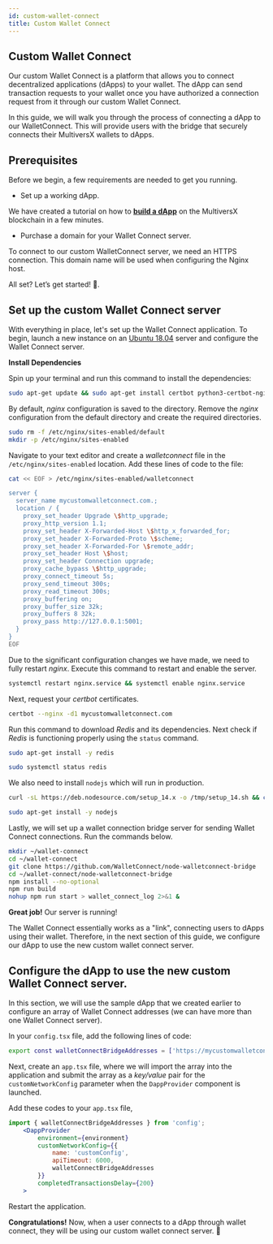 ```yaml
---
id: custom-wallet-connect
title: Custom Wallet Connect
---
```


[comment]: # (mx-context)

[comment]: # (mx-context)

## Custom Wallet Connect

Our custom Wallet Connect is a platform that allows you to connect decentralized applications (dApps) to your wallet. The dApp can send transaction requests to your wallet once you have authorized a connection request from it through our custom Wallet Connect.

In this guide, we will walk you through the process of connecting a dApp to our WalletConnect. This will provide users with the bridge that securely connects their MultiversX wallets to dApps.

[comment]: # (mx-context)

## **Prerequisites**

Before we begin, a few requirements are needed to get you running.

- Set up a working dApp.

We have created a tutorial on how to **[build a dApp](https://docs.multiversx.com/developers/tutorials/your-first-dapp/)** on the MultiversX blockchain in a few minutes.

- Purchase a domain for your Wallet Connect server.

To connect to our custom WalletConnect server, we need an HTTPS connection. This domain name will be used when configuring the Nginx host.

All set? Let’s get started! 🚀.

[comment]: # (mx-context)

## Set up the custom Wallet Connect server

With everything in place, let's set up the Wallet Connect application. To begin, launch a new instance on an [Ubuntu 18.04](https://ubuntu.com/) server and configure the Wallet Connect server.

**Install Dependencies**

Spin up your terminal and run this command to install the dependencies:

```bash
sudo apt-get update && sudo apt-get install certbot python3-certbot-nginx docker.io docker-compose nginx -y
```

By default, _nginx_ configuration is saved to the directory. Remove the _nginx_ configuration from the default directory and create the required directories.

```bash
sudo rm -f /etc/nginx/sites-enabled/default
mkdir -p /etc/nginx/sites-enabled
```

Navigate to your text editor and create a _walletconnect_ file in the `/etc/nginx/sites-enabled` location. Add these lines of code to the file:

```bash
cat << EOF > /etc/nginx/sites-enabled/walletconnect

server {
  server_name mycustomwalletconnect.com.;
  location / {
    proxy_set_header Upgrade \$http_upgrade;
    proxy_http_version 1.1;
    proxy_set_header X-Forwarded-Host \$http_x_forwarded_for;
    proxy_set_header X-Forwarded-Proto \$scheme;
    proxy_set_header X-Forwarded-For \$remote_addr;
    proxy_set_header Host \$host;
    proxy_set_header Connection upgrade;
    proxy_cache_bypass \$http_upgrade;
    proxy_connect_timeout 5s;
    proxy_send_timeout 300s;
    proxy_read_timeout 300s;
    proxy_buffering on;
    proxy_buffer_size 32k;
    proxy_buffers 8 32k;
    proxy_pass http://127.0.0.1:5001;
  }
}
EOF
```

Due to the significant configuration changes we have made, we need to fully restart _nginx_. Execute this command to restart and enable the server.

```bash
systemctl restart nginx.service && systemctl enable nginx.service
```

Next, request your _certbot_ certificates.

```bash
certbot --nginx -d1 mycustomwalletconnect.com
```

Run this command to download _Redis_ and its dependencies. Next check if _Redis_ is functioning properly using the `status` command.

```bash
sudo apt-get install -y redis

sudo systemctl status redis
```

We also need to install `nodejs` which will run in production.

```bash
curl -sL https://deb.nodesource.com/setup_14.x -o /tmp/setup_14.sh && chmod +x /tmp/setup_14.sh

sudo apt-get install -y nodejs
```

Lastly, we will set up a wallet connection bridge server for sending Wallet Connect connections. Run the commands below.

```bash
mkdir ~/wallet-connect
cd ~/wallet-connect
git clone https://github.com/WalletConnect/node-walletconnect-bridge
cd ~/wallet-connect/node-walletconnect-bridge
npm install --no-optional
npm run build
nohup npm run start > wallet_connect_log 2>&1 &
```

**Great job!** Our server is running!

The Wallet Connect essentially works as a "link", connecting users to dApps using their wallet. Therefore, in the next section of this guide, we configure our dApp to use the new custom wallet connect server.

[comment]: # (mx-context)

## Configure the dApp to use the new custom Wallet Connect server.

In this section, we will use the sample dApp that we created earlier to configure an array of Wallet Connect addresses (we can have more than one Wallet Connect server).

In your `config.tsx` file, add the following lines of code:

```bash
export const walletConnectBridgeAddresses = ['https://mycustomwalletconnect.com:5000'];
```

Next, create an `app.tsx` file, where we will import the array into the application and submit the array as a _key/value_ pair for the `customNetworkConfig` parameter when the `DappProvider` component is launched.

Add these codes to your `app.tsx` file,

```jsx
import { walletConnectBridgeAddresses } from 'config';
	<DappProvider
		environment={environment}
		customNetworkConfig={{
			name: 'customConfig',
			apiTimeout: 6000,
			walletConnectBridgeAddresses
		}}
		completedTransactionsDelay={200}
	>
```

Restart the application.

**Congratulations!** Now, when a user connects to a dApp through wallet connect, they will be using our custom wallet connect server. 🎉
